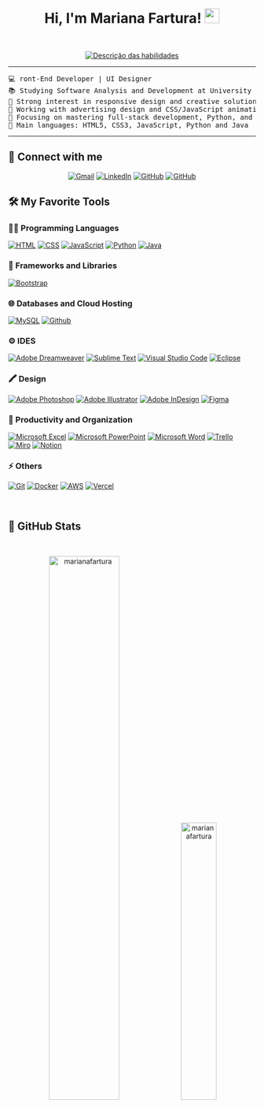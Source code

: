 <h1 align="center">
Hi, I'm Mariana Fartura!
	<a href="https://github.com/marianafartura" target="_self">
		<img src="https://media.giphy.com/media/hvRJCLFzcasrR4ia7z/giphy.gif" width="30">
	</a>
</h1>
<br/>
<p align="center">
	<a href="https://github.com/marianafartura">
<img src="https://readme-typing-svg.herokuapp.com?font=Fira+Code&pause=1000&color=d73b85&center=true&random=false&width=435&lines=Software+Development+Student;UI+Designer;Freelancer;Always+learning+new+things" alt="Descrição das habilidades">
	</a>
</p>

<hr>

<pre>
💻 ront-End Developer | UI Designer
📚 Studying Software Analysis and Development at University Center Uninter
📝 Strong interest in responsive design and creative solutions
🔭 Working with advertising design and CSS/JavaScript animations
🌱 Focusing on mastering full-stack development, Python, and emerging technologies
🌟 Main languages: HTML5, CSS3, JavaScript, Python and Java
</pre>
<hr>

## 🤝 Connect with me
<p align="center">
	<a href="mailto:contatomarianafartura@gmail.com"><img img src="https://img.shields.io/badge/Gmail-D14836?style=for-the-badge&logo=gmail&logoColor=white" alt="Gmail"/></a>
	<a href="https://www.linkedin.com/in/marianafartura/"><img src="https://img.shields.io/badge/LinkedIn-0077B5?style=for-the-badge&logo=linkedin&logoColor=white" alt="LinkedIn"/></a>
	<a href="https://github.com/marianafartura"><img src="https://img.shields.io/badge/GitHub-100000?style=for-the-badge&logo=github&logoColor=white" alt="GitHub"/></a>
 	<a href="https://behance.com/marianafartura"><img src="https://img.shields.io/badge/Behance-0054F7?style=for-the-badge&logo=behance&logoColor=white" alt="GitHub"/></a>
</p>

## 🛠️ My Favorite Tools

### 👨‍💻 Programming Languages

<p>
    <a href="https://github.com/marianafartura"><img alt="HTML" src="https://img.shields.io/badge/HTML5-E34F26?style=for-the-badge&logo=html5&logoColor=white"></a>
    <a href="https://github.com/marianafartura"><img alt="CSS" src="https://img.shields.io/badge/CSS3-1572B6?style=for-the-badge&logo=css3&logoColor=white"></a>
    <a href="https://github.com/marianafartura"><img alt="JavaScript" src="https://img.shields.io/badge/JavaScript-323330?style=for-the-badge&logo=javascript&logoColor=F7DF1E"></a>
    <a href="https://github.com/marianafartura"><img alt="Python" src="https://img.shields.io/badge/Python-FFD43B?style=for-the-badge&logo=python&logoColor=blue"></a>
    <a href="https://github.com/marianafartura"><img alt="Java" src="https://img.shields.io/badge/java-%23ED8B00.svg?style=for-the-badge&logo=openjdk&logoColor=white"></a>

### 🧰 Frameworks and Libraries

<p>
    <a href="https://github.com/marianafartura"><img alt="Bootstrap" src="https://img.shields.io/badge/Bootstrap-563D7C?style=for-the-badge&logo=bootstrap&logoColor=white"></a>
</p>

### 🌐 Databases and Cloud Hosting

<p>
    <a href="https://github.com/marianafartura"><img alt="MySQL" src="https://img.shields.io/badge/MySQL-00000F?style=for-the-badge&logo=mysql&logoColor=white"></a>
    <a href="https://github.com/marianafartura"><img alt="Github" src="https://img.shields.io/badge/GitHub-100000?style=for-the-badge&logo=github&logoColor=white"></a>
</p>

### ⚙️ IDES
<p>
    <a href="https://github.com/marianafartura"><img alt="Adobe Dreamweaver" src="https://img.shields.io/badge/Adobe%20Dreamweaver-072401?style=for-the-badge&logo=Adobe%20Dreamweaver&logoColor=34F400"></a>
    <a href="https://github.com/marianafartura"><img alt="Sublime Text" src="https://img.shields.io/badge/sublime_text-%23575757.svg?&style=for-the-badge&logo=sublime-text&logoColor=important"></a>
    <a href="https://github.com/marianafartura"><img alt="Visual Studio Code" src="https://img.shields.io/badge/VSCode-0078D4?style=for-the-badge&logo=visual%20studio%20code&logoColor=white"></a>
    <a href="https://github.com/marianafartura"><img alt="Eclipse" src="https://img.shields.io/badge/Eclipse-FE7A16.svg?style=for-the-badge&logo=Eclipse&logoColor=white"></a>
</p>

### 🖍️ Design

<p>
    <a href="https://github.com/marianafartura"><img alt="Adobe Photoshop" src="https://img.shields.io/badge/Adobe%20Photoshop-31A8FF?style=for-the-badge&logo=Adobe%20Photoshop&logoColor=black"></a>
    <a href="https://github.com/marianafartura"><img alt="Adobe Illustrator" src="https://img.shields.io/badge/Adobe%20Illustrator-FF9A00?style=for-the-badge&logo=adobe%20illustrator&logoColor=white"></a>
    <a href="https://github.com/marianafartura"><img alt="Adobe InDesign" src="https://img.shields.io/badge/Adobe%20InDesign-FF3366?style=for-the-badge&logo=Adobe%20InDesign&logoColor=white"></a>
    <a href="https://github.com/marianafartura"><img alt="Figma" src="https://img.shields.io/badge/Figma-F24E1E?style=for-the-badge&logo=figma&logoColor=white"></a>
</p>

### 🚀 Productivity and Organization

<p>
    <a href="https://github.com/marianafartura"><img alt="Microsoft Excel" src="https://img.shields.io/badge/Microsoft_Excel-217346?style=for-the-badge&logo=microsoft-excel&logoColor=white"></a>
    <a href="https://github.com/marianafartura"><img alt="Microsoft PowerPoint" src="https://img.shields.io/badge/Microsoft_PowerPoint-B7472A?style=for-the-badge&logo=microsoft-powerpoint&logoColor=white"></a>
    <a href="https://github.com/marianafartura"><img alt="Microsoft Word" src="https://img.shields.io/badge/Microsoft_Word-2B579A?style=for-the-badge&logo=microsoft-word&logoColor=white"></a>
    <a href="https://github.com/marianafartura"><img alt="Trello" src="https://img.shields.io/badge/Trello-0052CC?style=for-the-badge&logo=trello&logoColor=white"></a>
    <a href="https://github.com/marianafartura"><img alt="Miro" src="https://img.shields.io/badge/Miro-F7C922?style=for-the-badge&logo=Miro&logoColor=050036"></a>
    <a href="https://github.com/marianafartura"><img alt="Notion" src="https://img.shields.io/badge/Notion-%23000000.svg?style=for-the-badge&logo=notion&logoColor=white"></a>
</p>

### ⚡ Others

<p>
    <a href="https://github.com/marianafartura"><img alt="Git" src="https://img.shields.io/badge/GIT-E44C30?style=for-the-badge&logo=git&logoColor=white"></a>
    <a href="https://github.com/marianafartura"><img alt="Docker" src="https://img.shields.io/badge/docker-%230db7ed.svg?style=for-the-badge&logo=docker&logoColor=white"></a>
    <a href="https://github.com/marianafartura"><img alt="AWS" src="https://img.shields.io/badge/AWS-%23FF9900.svg?style=for-the-badge&logo=amazon-aws&logoColor=white"></a>
    <a href="https://github.com/marianafartura"><img alt="Vercel" src="https://img.shields.io/badge/vercel-%23000000.svg?style=for-the-badge&logo=vercel&logoColor=white"></a>
</p>

</br>

## <a href="https://github.com/marianafartura"></a> 🎯 GitHub Stats

<br/>
<p align="center">
    <img width="53.2%" src="https://github-readme-stats-git-masterrstaa-rickstaa.vercel.app/api?username=marianafartura&theme=bear&hide=stars,contribs" alt="marianafartura">
    <img width="38%" src="https://github-readme-stats.vercel.app/api/top-langs/?username=marianafartura&theme=bear&layout=compact" alt="marianafartura">
</p>

<br/>

